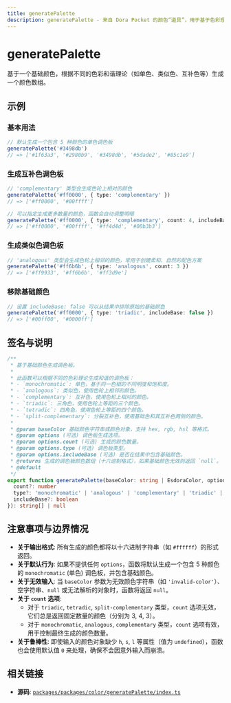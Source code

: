 ```yaml
---
title: generatePalette
description: generatePalette - 来自 Dora Pocket 的颜色“道具”，用于基于色彩理论生成和谐的调色板。
---
```


# generatePalette

<!-- 1. 简介：一句话核心功能描述 -->

基于一个基础颜色，根据不同的色彩和谐理论（如单色、类似色、互补色等）生成一个颜色数组。

<!-- 2. 示例：由核心功能和从测试用例中提炼的场景组成 -->

## 示例

### 基本用法

```typescript
// 默认生成一个包含 5 种颜色的单色调色板
generatePalette('#3498db')
// => ['#1f63a3', '#2980b9', '#3498db', '#5dade2', '#85c1e9']
```

### 生成互补色调色板

```typescript
// 'complementary' 类型会生成色轮上相对的颜色
generatePalette('#ff0000', { type: 'complementary' })
// => ['#ff0000', '#00ffff']

// 可以指定生成更多数量的颜色，函数会自动调整明暗
generatePalette('#ff0000', { type: 'complementary', count: 4, includeBase: true })
// => ['#ff0000', '#00ffff', '#ff4d4d', '#00b3b3']
```

### 生成类似色调色板

```typescript
// 'analogous' 类型会生成色轮上相邻的颜色，常用于创建柔和、自然的配色方案
generatePalette('#ff6b6b', { type: 'analogous', count: 3 })
// => ['#ff9933', '#ff6b6b', '#ff3d9e']
```

### 移除基础颜色

```typescript
// 设置 includeBase: false 可以从结果中排除原始的基础颜色
generatePalette('#ff0000', { type: 'triadic', includeBase: false })
// => ['#00ff00', '#0000ff']
```

<!-- 3. 签名与说明：合并了签名、参数、返回值的唯一技术核心 -->

## 签名与说明

```typescript
/**
 * 基于基础颜色生成调色板。
 *
 * 此函数可以根据不同的色彩理论生成和谐的调色板：
 * - `monochromatic`: 单色，基于同一色相的不同明度和饱和度。
 * - `analogous`: 类似色，使用色轮上相邻的颜色。
 * - `complementary`: 互补色，使用色轮上相对的颜色。
 * - `triadic`: 三角色，使用色轮上等距的三个颜色。
 * - `tetradic`: 四角色，使用色轮上等距的四个颜色。
 * - `split-complementary`: 分裂互补色，使用基础色和其互补色两侧的颜色。
 *
 * @param baseColor 基础颜色字符串或颜色对象，支持 hex, rgb, hsl 等格式。
 * @param options (可选) 调色板生成选项。
 * @param options.count (可选) 生成的颜色数量。
 * @param options.type (可选) 调色板类型。
 * @param options.includeBase (可选) 是否在结果中包含基础颜色。
 * @returns 生成的调色板颜色数组（十六进制格式），如果基础颜色无效则返回 `null`。
 * @default
 */
export function generatePalette(baseColor: string | EsdoraColor, options?: {
  count?: number
  type?: 'monochromatic' | 'analogous' | 'complementary' | 'triadic' | 'tetradic' | 'split-complementary'
  includeBase?: boolean
}): string[] | null
```

<!-- 4. 注意事项与边界情况：建立用户信任 -->

## 注意事项与边界情况

- **关于输出格式**: 所有生成的颜色都将以十六进制字符串（如 `#ffffff`）的形式返回。
- **关于默认行为**: 如果不提供任何 `options`，函数将默认生成一个包含 5 种颜色的 `monochromatic` (单色) 调色板，并包含基础颜色。
- **关于无效输入**: 当 `baseColor` 参数为无效颜色字符串（如 `'invalid-color'`）、空字符串、`null` 或无法解析的对象时，函数将返回 `null`。
- **关于 `count` 选项**:
  - 对于 `triadic`, `tetradic`, `split-complementary` 类型，`count` 选项无效，它们总是返回固定数量的颜色（分别为 3, 4, 3）。
  - 对于 `monochromatic`, `analogous`, `complementary` 类型，`count` 选项有效，用于控制最终生成的颜色数量。
- **关于鲁棒性**: 即使输入的颜色对象缺少 `h`, `s`, `l` 等属性（值为 `undefined`），函数也会使用默认值 `0` 来处理，确保不会因意外输入而崩溃。

<!-- 5. 相关链接：提供相关函数及源码的链接 -->

## 相关链接

- **源码**: [`packages/packages/color/generatePalette/index.ts`](https://github.com/esdora/packages/kit/blob/main/packages/packages/color/generatePalette/index.ts)

